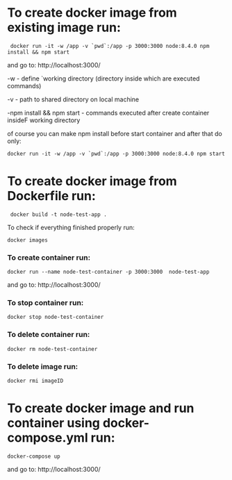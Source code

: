 
# To create docker image from existing image run:
```
 docker run -it -w /app -v `pwd`:/app -p 3000:3000 node:8.4.0 npm install && npm start
```
and go to: http://localhost:3000/


-w - define `working directory (directory inside which are executed commands)


-v - path to shared directory on local machine 


-npm install && npm start - commands executed after create container insideF working directory

of course you can make npm install before start container and after that do only: 

```
docker run -it -w /app -v `pwd`:/app -p 3000:3000 node:8.4.0 npm start
```



# To create docker image from Dockerfile run:

```
 docker build -t node-test-app . 
```

To check if everything finished properly run:
```
docker images
```

### To create container run:

```
docker run --name node-test-container -p 3000:3000  node-test-app
```

and go to: http://localhost:3000/

### To stop container run:

```
docker stop node-test-container
```

### To delete container run:

```
docker rm node-test-container
```


### To delete image run:

```
docker rmi imageID
```


# To create docker image and run container using docker-compose.yml run:
```
docker-compose up
```

and go to: http://localhost:3000/
